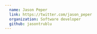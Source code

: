 ```yaml
---
  name: Jason Peper
  link: https://twitter.com/jason_peper
  organization: Software developer
  github: jasontrublu
---
```

